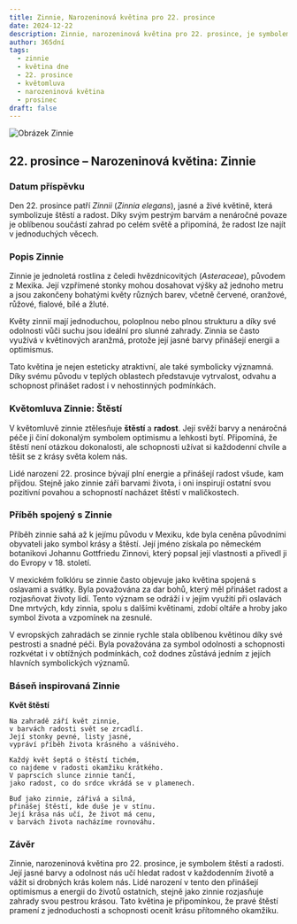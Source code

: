 ```yaml
---
title: Zinnie, Narozeninová květina pro 22. prosince
date: 2024-12-22
description: Zinnie, narozeninová květina pro 22. prosince, je symbolem Štěstí. Objevte její jedinečný význam, fascinující příběhy a poezii, která oslavuje její krásu.
author: 365dní
tags:
  - zinnie
  - květina dne
  - 22. prosince
  - květomluva
  - narozeninová květina
  - prosinec
draft: false
---
```


![Obrázek Zinnie](https://cdn.pixabay.com/photo/2017/09/28/15/27/dream-park-2795924_1280.jpg#center)


## 22. prosince – Narozeninová květina: Zinnie

### Datum příspěvku

Den 22. prosince patří _Zinnii_ (_Zinnia elegans_), jasné a živé květině, která symbolizuje štěstí a radost. Díky svým pestrým barvám a nenáročné povaze je oblíbenou součástí zahrad po celém světě a připomíná, že radost lze najít v jednoduchých věcech.

### Popis Zinnie

Zinnie je jednoletá rostlina z čeledi hvězdnicovitých (_Asteraceae_), původem z Mexika. Její vzpřímené stonky mohou dosahovat výšky až jednoho metru a jsou zakončeny bohatými květy různých barev, včetně červené, oranžové, růžové, fialové, bílé a žluté.

Květy zinnií mají jednoduchou, poloplnou nebo plnou strukturu a díky své odolnosti vůči suchu jsou ideální pro slunné zahrady. Zinnia se často využívá v květinových aranžmá, protože její jasné barvy přinášejí energii a optimismus.

Tato květina je nejen esteticky atraktivní, ale také symbolicky významná. Díky svému původu v teplých oblastech představuje vytrvalost, odvahu a schopnost přinášet radost i v nehostinných podmínkách.

### Květomluva Zinnie: Štěstí

V květomluvě zinnie ztělesňuje **štěstí** a **radost**. Její svěží barvy a nenáročná péče ji činí dokonalým symbolem optimismu a lehkosti bytí. Připomíná, že štěstí není otázkou dokonalosti, ale schopnosti užívat si každodenní chvíle a těšit se z krásy světa kolem nás.

Lidé narození 22. prosince bývají plní energie a přinášejí radost všude, kam přijdou. Stejně jako zinnie září barvami života, i oni inspirují ostatní svou pozitivní povahou a schopností nacházet štěstí v maličkostech.

### Příběh spojený s Zinnie

Příběh zinnie sahá až k jejímu původu v Mexiku, kde byla ceněna původními obyvateli jako symbol krásy a štěstí. Její jméno získala po německém botanikovi Johannu Gottfriedu Zinnovi, který popsal její vlastnosti a přivedl ji do Evropy v 18. století.

V mexickém folklóru se zinnie často objevuje jako květina spojená s oslavami a svátky. Byla považována za dar bohů, který měl přinášet radost a rozjasňovat životy lidí. Tento význam se odráží i v jejím využití při oslavách Dne mrtvých, kdy zinnia, spolu s dalšími květinami, zdobí oltáře a hroby jako symbol života a vzpomínek na zesnulé.

V evropských zahradách se zinnie rychle stala oblíbenou květinou díky své pestrosti a snadné péči. Byla považována za symbol odolnosti a schopnosti rozkvétat i v obtížných podmínkách, což dodnes zůstává jedním z jejích hlavních symbolických významů.

### Báseň inspirovaná Zinnie

**Květ štěstí**

```
Na zahradě září květ zinnie,  
v barvách radosti svět se zrcadlí.  
Její stonky pevné, listy jasné,  
vypráví příběh života krásného a vášnivého.  

Každý květ šeptá o štěstí tichém,  
co najdeme v radosti okamžiku krátkého.  
V paprscích slunce zinnie tančí,  
jako radost, co do srdce vkrádá se v plamenech.  

Buď jako zinnie, zářivá a silná,  
přinášej štěstí, kde duše je v stínu.  
Její krása nás učí, že život má cenu,  
v barvách života nacházíme rovnováhu.  
```

### Závěr

Zinnie, narozeninová květina pro 22. prosince, je symbolem štěstí a radosti. Její jasné barvy a odolnost nás učí hledat radost v každodenním životě a vážit si drobných krás kolem nás. Lidé narození v tento den přinášejí optimismus a energii do životů ostatních, stejně jako zinnie rozjasňuje zahrady svou pestrou krásou. Tato květina je připomínkou, že pravé štěstí pramení z jednoduchosti a schopnosti ocenit krásu přítomného okamžiku.